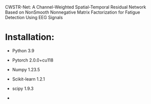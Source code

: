 CWSTR-Net: A Channel-Weighted Spatial-Temporal Residual Network
Based on NonSmooth Nonnegative Matrix Factorization for Fatigue
Detection Using EEG Signals

# Installation:
* Python 3.9
* Pytorch 2.0.0+cu118
* Numpy  1.23.5
* Scikit-learn  1.2.1
* scipy  1.9.3

* 

